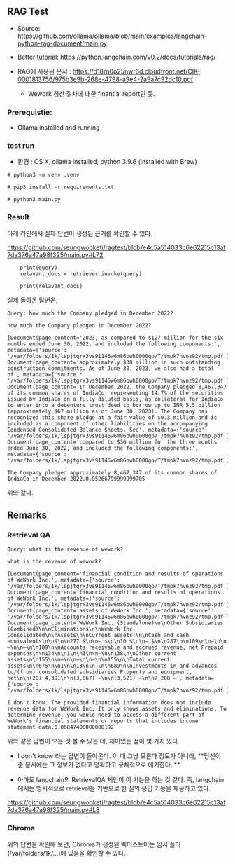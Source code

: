 ## RAG Test

* Source: https://github.com/ollama/ollama/blob/main/examples/langchain-python-rag-document/main.py

* Better tutorial: https://python.langchain.com/v0.2/docs/tutorials/rag/

* RAG에 사용된 문서 : https://d18rn0p25nwr6d.cloudfront.net/CIK-0001813756/975b3e9b-268e-4798-a9e4-2a9a7c92dc10.pdf
  * Wework 청산 절차에 대한 finantial report인 듯.
 
    
### Prerequistie: 

* Ollama installed and running


### test run

* 환경 : OS X, ollama installed, python 3.9.6 (installed with Brew)

  
```
# python3 -m venv .venv

# pip3 install -r requirements.txt

# python3 main.py
```

### Result

아래 라인에서 실제 답변이 생성된 근거를 확인할 수 있다. 

https://github.com/seungwooketi/ragtest/blob/e4c5a514033c6e62215c13af7da376a47a98f325/main.py#L72

```
    print(query)
    relavant_docs = retriever.invoke(query)

    print(relavant_docs)
```

실제 돌아온 답변은, 

```
Query: how much the Company pledged in December 2022?

how much the Company pledged in December 2022?

[Document(page_content='2023, as compared to $127 million for the six months ended June 30, 2022, and included the following components:', metadata={'source': '/var/folders/1k/lspjtgrx3vs91146w6m86bwh0000gp/T/tmpk7hvnz92/tmp.pdf'}),
Document(page_content='approximately $38 million in such outstanding construction commitments. As of June 30, 2023, we also had a total of', metadata={'source': '/var/folders/1k/lspjtgrx3vs91146w6m86bwh0000gp/T/tmpk7hvnz92/tmp.pdf'}),
Document(page_content='In December 2022, the Company pledged 8,467,347 of its common shares of IndiaCo, representing 14.7% of the securities issued by IndiaCo on a fully diluted basis, as collateral for IndiaCo to enter into a debenture trust deed to borrow up to INR 5.5 billion (approximately $67 million as of June 30, 2023). The Company has recognized this share pledge at a fair value of $0.3 million and is included as a component of other liabilities on the accompanying Condensed Consolidated Balance Sheets. See', metadata={'source': '/var/folders/1k/lspjtgrx3vs91146w6m86bwh0000gp/T/tmpk7hvnz92/tmp.pdf'}),
Document(page_content='compared to $36 million for the three months ended June 30, 2022, and included the following components:', metadata={'source': '/var/folders/1k/lspjtgrx3vs91146w6m86bwh0000gp/T/tmpk7hvnz92/tmp.pdf'})]

The Company pledged approximately 8,467,347 of its common shares of IndiaCo in December 2022.0.05266799999999705

```

위와 같다. 

## Remarks

### Retrieval QA
```
Query: what is the revenue of wework?

what is the revenue of wework?

[Document(page_content='financial condition and results of operations of WeWork Inc.', metadata={'source': '/var/folders/1k/lspjtgrx3vs91146w6m86bwh0000gp/T/tmpk7hvnz92/tmp.pdf'}),
Document(page_content='financial condition and results of operations of WeWork Inc.', metadata={'source': '/var/folders/1k/lspjtgrx3vs91146w6m86bwh0000gp/T/tmpk7hvnz92/tmp.pdf'}),
Document(page_content='assets of WeWork Inc.', metadata={'source': '/var/folders/1k/lspjtgrx3vs91146w6m86bwh0000gp/T/tmpk7hvnz92/tmp.pdf'}),
Document(page_content='WeWork Inc. (Standalone)\n\nOther Subsidiaries (Combined)\n\nEliminations\n\nWeWork Inc. Consolidated\n\nAssets\n\nCurrent assets:\n\nCash and cash equivalents\n\n$\n\n277 $\n\n— $\n\n10 $\n\n— $\n\n287\n\n109\n\n—\n\n—\n\n—\n\n109\n\nAccounts receivable and accrued revenue, net Prepaid expenses\n\n134\n\n1\n\n3\n\n—\n\n138\n\nOther current assets\n\n155\n\n—\n\n—\n\n—\n\n155\n\nTotal current assets\n\n675\n\n1\n\n13\n\n—\n\n689\n\nInvestments in and advances to/(from) consolidated subsidiaries Property and equipment, net\n\n(20) 4,391\n\n(3,667) —\n\n(3,521) —\n\n7,208 —', metadata={'source': '/var/folders/1k/lspjtgrx3vs91146w6m86bwh0000gp/T/tmpk7hvnz92/tmp.pdf'})]

I don't know. The provided financial information does not include revenue data for WeWork Inc. It only shows assets and eliminations. To determine revenue, you would need to access a different part of WeWork's financial statements or reports that includes income statement data.0.06847400000000192
```

위와 같은 답변이 오는 것 볼 수 있는 데, 재미있는 점이 몇 가지 있다. 

* I don't know 라는 답변이 돌아온다. 이 때 그냥 모른다 정도가 아니라, **당신이 준 문서에는 그 정보가 없다고 명확하고 구체적으로 얘기한다. **

* 아마도 langchain의 RetrievalQA 체인이 이 기능을 하는 것 같다. 즉, langchain에서는 명시적으로 retrieval을 기반으로 한 질의 응답 기능을 제공하고 있다.

https://github.com/seungwooketi/ragtest/blob/e4c5a514033c6e62215c13af7da376a47a98f325/main.py#L8

### Chroma

위의 답변을 확인해 보면, Chroma가 생성된 벡터스토어는 임시 폴더 (/var/folders/1k/...)에 있음을 확인할 수 있다. 
